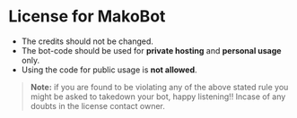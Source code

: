 # License for MakoBot

* The credits should not be changed.
* The bot-code should be used for **private hosting** and **personal usage** only.
* Using the code for public usage is **not allowed**.

> **Note:** if you are found to be violating any of the above stated rule you might be asked to takedown your bot, happy listening!! Incase of any doubts in the license contact owner.